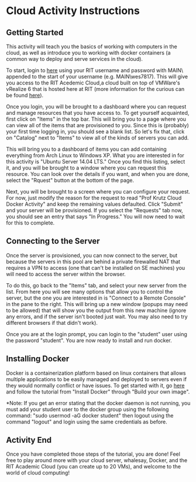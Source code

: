 Cloud Activity Instructions
===========================

Getting Started
---------------

This activity will teach you the basics of working with computers in the cloud, as well as introduce you to working with docker containers (a common way to deploy and serve services in the cloud).

To start, login to [here](https://academiccloud.main.ad.rit.edu/vcac/) using your RIT username and password with MAIN\ appended to the start of your username (e.g. MAIN\wes7817).  This will give you access to the RIT Acedemic Cloud,a cloud built on top of VMWare's vRealize 6 that is hosted here at RIT (more information for the curious can be found [here](https://wiki.rit.edu/display/AcademicCloud/Academic+Cloud)).

Once you login, you will be brought to a dashboard where you can request and manage resources that you have access to.  To get yourself acquainted, first click on "Items" in the top bar.  This will bring you to a page where you can view all of the items that are provisioned to you.  Since this is (probably) your first time logging in, you should see a blank list.  So let's fix that, click on "Catalog" next to "Items" to view all of the kinds of servers you can add.

This will bring you to a dashboard of items you can add containing everything from Arch Linux to Windows XP.  What you are interested in for this activity is "Ubuntu Server 14.04 LTS."  Once you find this listing, select it, and you will be brought to a window where you can request this resource.  You can look over the details if you want, and when you are done, select the "Rquest" button at the bottom of the page.

Next, you will be brought to a screen where you can configure your request.  For now, just modify the reason for the request to read "Prof Krutz Cloud Docker Activity" and keep the remaining values defaulted.  Click "Submit" and your server will be provisioned.  If you select the "Requests" tab now, you should see an entry that says "In Progress."  You will now need to wait for this to complete.

Connecting to the Server
------------------------

Once the server is provisioned, you can now connect to the server, but because the servers in this pool are behind a private firewalled NAT that requires a VPN to access (one that can't be installed on SE machines) you will need to access the server within the browser.

To do this, go back to the "Items" tab, and select your new server from the list.  From here you will see many options that allow you to control the server, but the one you are interested in is "Connect to a Remote Console" in the pane to the right.  This will bring up a new window (popups may need to be allowed) that will show you the output from this new machine (ignore any errors, and if the server isn't booted just wait.  You may also need to try different browsers if that didn't work).

Once you are at the login prompt, you can login to the "student" user using the password "student".  You are now ready to install and run docker.

Installing Docker
-----------------

Docker is a containerization platform based on linux containers that allows multiple applications to be easily managed and deployed to servers even if they would normally conflict or have issues.  To get started with it, go [here](https://docs.docker.com/linux/) and follow the tutorial from "Install Docker" through "Build your own image".

*Note: If you get an error stating that the docker daemon is not running, you must add your student user to the docker group using the following command: "sudo usermod -aG docker student" then logout using the command "logout" and login using the same credentials as before.

Activity End
------------

Once you have completed those steps of the tutorial, you are done!  Feel free to play around more with your cloud server, whalesay, Docker, and the RIT Academic Cloud (you can create up to 20 VMs), and welcome to the world of cloud computing!